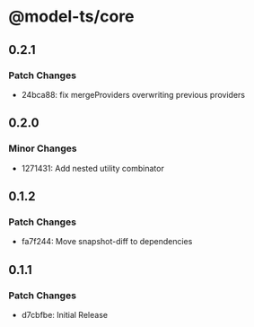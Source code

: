 # @model-ts/core

## 0.2.1

### Patch Changes

- 24bca88: fix mergeProviders overwriting previous providers

## 0.2.0

### Minor Changes

- 1271431: Add nested utility combinator

## 0.1.2

### Patch Changes

- fa7f244: Move snapshot-diff to dependencies

## 0.1.1

### Patch Changes

- d7cbfbe: Initial Release
